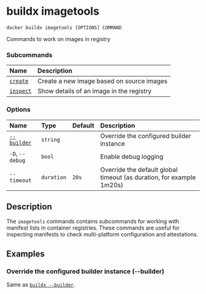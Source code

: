 # buildx imagetools

```text
docker buildx imagetools [OPTIONS] COMMAND
```

<!---MARKER_GEN_START-->
Commands to work on images in registry

### Subcommands

| Name                                      | Description                               |
|:------------------------------------------|:------------------------------------------|
| [`create`](buildx_imagetools_create.md)   | Create a new image based on source images |
| [`inspect`](buildx_imagetools_inspect.md) | Show details of an image in the registry  |


### Options

| Name                    | Type       | Default | Description                                                          |
|:------------------------|:-----------|:--------|:---------------------------------------------------------------------|
| [`--builder`](#builder) | `string`   |         | Override the configured builder instance                             |
| `-D`, `--debug`         | `bool`     |         | Enable debug logging                                                 |
| `--timeout`             | `duration` | `20s`   | Override the default global timeout (as duration, for example 1m20s) |


<!---MARKER_GEN_END-->

## Description

The `imagetools` commands contains subcommands for working with manifest lists
in container registries. These commands are useful for inspecting manifests
to check multi-platform configuration and attestations.

## Examples

### <a name="builder"></a> Override the configured builder instance (--builder)

Same as [`buildx --builder`](buildx.md#builder).
